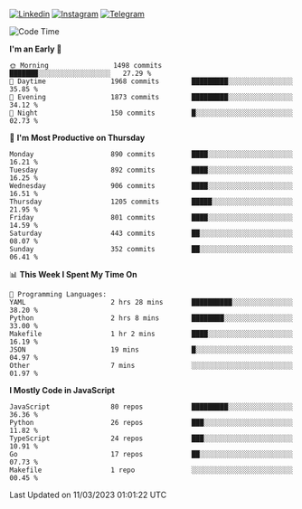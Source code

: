 [![Linkedin](https://img.shields.io/badge/-Archie-blue?style=flat-square&labelColor=gray&logo=Linkedin&logoColor=white&link=https://www.linkedin.com/in/archisdi)](https://www.linkedin.com/in/archisdi)
[![Instagram](https://img.shields.io/badge/-@archisdi-orange?style=flat-square&labelColor=gray&logo=Instagram&logoColor=white&link=https://www.instagram.com/archisdi)](https://www.instagram.com/archisdi)
[![Telegram](https://img.shields.io/badge/-aai-informational?style=flat-square&labelColor=gray&logo=telegram&logoColor=white&link=https://t.me/archisdi)](https://t.me/archisdi)

<!--START_SECTION:waka-->
![Code Time](http://img.shields.io/badge/Code%20Time-2%2C060%20hrs%2038%20mins-blue)

**I'm an Early 🐤** 

```text
🌞 Morning                1498 commits        ███████░░░░░░░░░░░░░░░░░░   27.29 % 
🌆 Daytime                1968 commits        █████████░░░░░░░░░░░░░░░░   35.85 % 
🌃 Evening                1873 commits        █████████░░░░░░░░░░░░░░░░   34.12 % 
🌙 Night                  150 commits         █░░░░░░░░░░░░░░░░░░░░░░░░   02.73 % 
```
📅 **I'm Most Productive on Thursday** 

```text
Monday                   890 commits         ████░░░░░░░░░░░░░░░░░░░░░   16.21 % 
Tuesday                  892 commits         ████░░░░░░░░░░░░░░░░░░░░░   16.25 % 
Wednesday                906 commits         ████░░░░░░░░░░░░░░░░░░░░░   16.51 % 
Thursday                 1205 commits        █████░░░░░░░░░░░░░░░░░░░░   21.95 % 
Friday                   801 commits         ████░░░░░░░░░░░░░░░░░░░░░   14.59 % 
Saturday                 443 commits         ██░░░░░░░░░░░░░░░░░░░░░░░   08.07 % 
Sunday                   352 commits         ██░░░░░░░░░░░░░░░░░░░░░░░   06.41 % 
```


📊 **This Week I Spent My Time On** 

```text
💬 Programming Languages: 
YAML                     2 hrs 28 mins       ██████████░░░░░░░░░░░░░░░   38.20 % 
Python                   2 hrs 8 mins        ████████░░░░░░░░░░░░░░░░░   33.00 % 
Makefile                 1 hr 2 mins         ████░░░░░░░░░░░░░░░░░░░░░   16.19 % 
JSON                     19 mins             █░░░░░░░░░░░░░░░░░░░░░░░░   04.97 % 
Other                    7 mins              ░░░░░░░░░░░░░░░░░░░░░░░░░   01.97 % 
```

**I Mostly Code in JavaScript** 

```text
JavaScript               80 repos            █████████░░░░░░░░░░░░░░░░   36.36 % 
Python                   26 repos            ███░░░░░░░░░░░░░░░░░░░░░░   11.82 % 
TypeScript               24 repos            ███░░░░░░░░░░░░░░░░░░░░░░   10.91 % 
Go                       17 repos            ██░░░░░░░░░░░░░░░░░░░░░░░   07.73 % 
Makefile                 1 repo              ░░░░░░░░░░░░░░░░░░░░░░░░░   00.45 % 
```




 Last Updated on 11/03/2023 01:01:22 UTC
<!--END_SECTION:waka-->